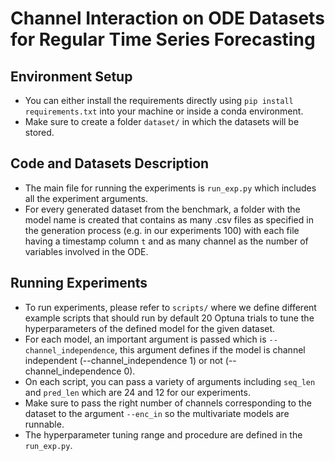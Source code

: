 # Channel Interaction on ODE Datasets for Regular Time Series Forecasting

## Environment Setup

* You can either install the requirements directly using `pip install requirements.txt` into your machine or inside a conda environment.
* Make sure to create a folder `dataset/` in which the datasets will be stored.

## Code and Datasets Description

* The main file for running the experiments is `run_exp.py` which includes all the experiment arguments.
* For every generated dataset from the benchmark, a folder with the model name is created that contains as many .csv files as specified in the generation process (e.g. in our experiments 100) with each file having a timestamp column `t` and as many channel as the number of variables involved in the ODE.

## Running Experiments

* To run experiments, please refer to `scripts/` where we define different example scripts that should run by default 20 Optuna trials to tune the hyperparameters of the defined model for the given dataset.
* For each model, an important argument is passed which is `--channel_independence`, this argument defines if the model is channel independent (--channel_independence 1) or not (--channel_independence 0).
* On each script, you can pass a variety of arguments including `seq_len` and `pred_len` which are 24 and 12 for our experiments.
* Make sure to pass the right number of channels corresponding to the dataset to the argument `--enc_in` so the multivariate models are runnable.
* The hyperparameter tuning range and procedure are defined in the `run_exp.py`.
